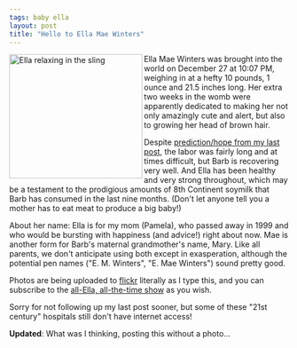 ```yaml
---
tags: baby ella
layout: post
title: "Hello to Ella Mae Winters"
---
```




<p><a href="http://www.flickr.com/photos/cwinters/337673191/" ><img src="http://farm1.static.flickr.com/148/337673191_319850ed18_m.jpg" width="240" height="224" alt="Ella relaxing in the sling" align="left" /></a>
</p>

<p>Ella Mae Winters was brought into the world on December 27 at 10:07 PM, weighing in at a hefty 10 pounds, 1 ounce and 21.5 inches long. Her extra two weeks in the womb were apparently dedicated to making her not only amazingly cute and alert, but also to growing her head of brown hair.</p>

<p>Despite <a href="http://www.cwinters.com/news/display/3550">prediction/hope from my last post</a>, the labor was fairly long and at times difficult, but Barb is recovering very well. And Ella has been healthy and very strong throughout, which may be a testament to the prodigious amounts of 8th Continent soymilk that Barb has consumed in the last nine months. (Don't let anyone tell you a mother has to eat meat to produce a big baby!)</p>

<p>About her name: Ella is for my mom (Pamela), who passed away in 1999 and who would be bursting with happiness (and advice!) right about now. Mae is another form for Barb's maternal grandmother's name, Mary. Like all parents, we don't anticipate using both except in exasperation, although the potential pen names ("E. M. Winters", "E. Mae Winters") sound pretty good.</p>

<p>Photos are being uploaded to <a href="http://www.flickr.com/photos/cwinters">flickr</a> literally as I type this, and you can subscribe to the <a href="http://www.flickr.com/photos/cwinters/tags/ella/">all-Ella, all-the-time show</a> as you wish.</p>

<p>Sorry for not following up my last post sooner, but some of these "21st century" hospitals still don't have internet access!</p>

<p><b>Updated</b>: What was I thinking, posting this without a photo...</p>


